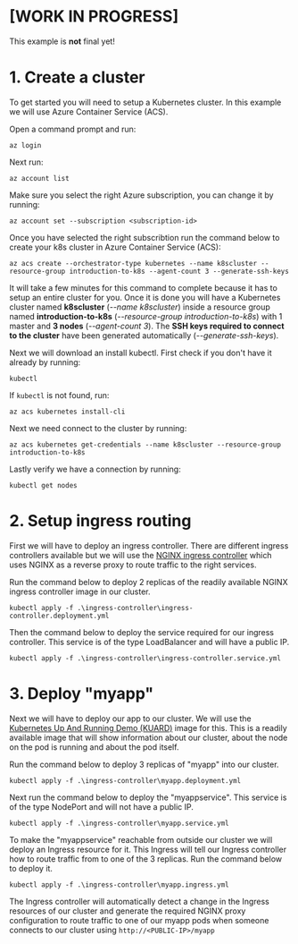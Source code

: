
# [WORK IN PROGRESS]
This example is **not** final yet!
# 1. Create a cluster
To get started you will need to setup a Kubernetes cluster. In this example we will use Azure Container Service (ACS).

Open a command prompt and run:
```
az login
```

Next run:
```
az account list
```

Make sure you select the right Azure subscription, you can change it by running:
```
az account set --subscription <subscription-id>
```

Once you have selected the right subscribtion run the command below to create your k8s cluster in Azure Container Service (ACS):
```
az acs create --orchestrator-type kubernetes --name k8scluster --resource-group introduction-to-k8s --agent-count 3 --generate-ssh-keys
```
It will take a few minutes for this command to complete because it has to setup an entire cluster for you. Once it is done you will have a Kubernetes cluster named **k8scluster** (*--name k8scluster*) inside a resource group named **introduction-to-k8s** (*--resource-group introduction-to-k8s*) with 1 master and **3 nodes** (*--agent-count 3*). The **SSH keys required to connect to the cluster** have been generated automatically (*--generate-ssh-keys*).

Next we will download an install kubectl. First check if you don't have it already by running:
```
kubectl
```

If ```kubectl``` is not found, run:
```
az acs kubernetes install-cli
```

Next we need connect to the cluster by running:
```
az acs kubernetes get-credentials --name k8scluster --resource-group introduction-to-k8s
```

Lastly verify we have a connection by running:
```
kubectl get nodes
```

# 2. Setup ingress routing
First we will have to deploy an ingress controller. There are different ingress controllers available but we will use the [NGINX ingress controller](https://github.com/kubernetes/ingress-nginx) which uses NGINX as a reverse proxy to route traffic to the right services. 

Run the command below to deploy 2 replicas of the readily available NGINX ingress controller image in our cluster.
```
kubectl apply -f .\ingress-controller\ingress-controller.deployment.yml
```

Then the command below to deploy the service required for our ingress controller. This service is of the type LoadBalancer and will have a public IP.
```
kubectl apply -f .\ingress-controller\ingress-controller.service.yml
```

# 3. Deploy "myapp"
Next we will have to deploy our app to our cluster. We will use the [Kubernetes Up And Running Demo (KUARD)](https://github.com/kubernetes-up-and-running/kuard) image for this. This is a readily available image that will show information about our cluster, about the node on the pod is running and about the pod itself. 

Run the command below to deploy 3 replicas of "myapp" into our cluster.
```
kubectl apply -f .\ingress-controller\myapp.deployment.yml
```

Next run the command below to deploy the "myappservice". This service is of the type NodePort and will not have a public IP.
```
kubectl apply -f .\ingress-controller\myapp.service.yml
```

To make the "myappservice" reachable from outside our cluster we will deploy an Ingress resource for it. This Ingress will tell our Ingress controller how to route traffic from to one of the 3 replicas. Run the command below to deploy it. 
```
kubectl apply -f .\ingress-controller\myapp.ingress.yml
```

The Ingress controller will automatically detect a change in the Ingress resources of our cluster and generate the required NGINX proxy configuration to route traffic to one of our myapp pods when someone connects to our cluster using ```http://<PUBLIC-IP>/myapp```